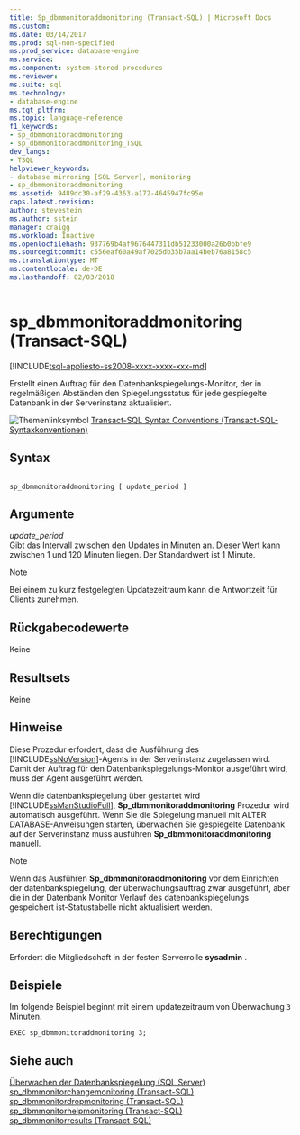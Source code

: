 ```yaml
---
title: Sp_dbmmonitoraddmonitoring (Transact-SQL) | Microsoft Docs
ms.custom: 
ms.date: 03/14/2017
ms.prod: sql-non-specified
ms.prod_service: database-engine
ms.service: 
ms.component: system-stored-procedures
ms.reviewer: 
ms.suite: sql
ms.technology:
- database-engine
ms.tgt_pltfrm: 
ms.topic: language-reference
f1_keywords:
- sp_dbmmonitoraddmonitoring
- sp_dbmmonitoraddmonitoring_TSQL
dev_langs:
- TSQL
helpviewer_keywords:
- database mirroring [SQL Server], monitoring
- sp_dbmmonitoraddmonitoring
ms.assetid: 9489dc30-af29-4363-a172-4645947fc95e
caps.latest.revision: 
author: stevestein
ms.author: sstein
manager: craigg
ms.workload: Inactive
ms.openlocfilehash: 937769b4af9676447311db51233000a26b0bbfe9
ms.sourcegitcommit: c556eaf60a49af7025db35b7aa14beb76a8158c5
ms.translationtype: MT
ms.contentlocale: de-DE
ms.lasthandoff: 02/03/2018
---
```

# <a name="spdbmmonitoraddmonitoring-transact-sql"></a>sp_dbmmonitoraddmonitoring (Transact-SQL)
[!INCLUDE[tsql-appliesto-ss2008-xxxx-xxxx-xxx-md](../../includes/tsql-appliesto-ss2008-xxxx-xxxx-xxx-md.md)]

  Erstellt einen Auftrag für den Datenbankspiegelungs-Monitor, der in regelmäßigen Abständen den Spiegelungsstatus für jede gespiegelte Datenbank in der Serverinstanz aktualisiert.  
  
 ![Themenlinksymbol](../../database-engine/configure-windows/media/topic-link.gif "Topic link icon") [Transact-SQL Syntax Conventions (Transact-SQL-Syntaxkonventionen)](../../t-sql/language-elements/transact-sql-syntax-conventions-transact-sql.md)  
  
## <a name="syntax"></a>Syntax  
  
```  
  
sp_dbmmonitoraddmonitoring [ update_period ]  
```  
  
## <a name="arguments"></a>Argumente  
 *update_period*  
 Gibt das Intervall zwischen den Updates in Minuten an. Dieser Wert kann zwischen 1 und 120 Minuten liegen. Der Standardwert ist 1 Minute.  
  
> [!NOTE]  
>  Bei einem zu kurz festgelegten Updatezeitraum kann die Antwortzeit für Clients zunehmen.  
  
## <a name="return-code-values"></a>Rückgabecodewerte  
 Keine  
  
## <a name="result-sets"></a>Resultsets  
 Keine  
  
## <a name="remarks"></a>Hinweise  
 Diese Prozedur erfordert, dass die Ausführung des [!INCLUDE[ssNoVersion](../../includes/ssnoversion-md.md)]-Agents in der Serverinstanz zugelassen wird. Damit der Auftrag für den Datenbankspiegelungs-Monitor ausgeführt wird, muss der Agent ausgeführt werden.  
  
 Wenn die datenbankspiegelung über gestartet wird [!INCLUDE[ssManStudioFull](../../includes/ssmanstudiofull-md.md)], **Sp_dbmmonitoraddmonitoring** Prozedur wird automatisch ausgeführt. Wenn Sie die Spiegelung manuell mit ALTER DATABASE-Anweisungen starten, überwachen Sie gespiegelte Datenbank auf der Serverinstanz muss ausführen **Sp_dbmmonitoraddmonitoring** manuell.  
  
> [!NOTE]  
>  Wenn das Ausführen **Sp_dbmmonitoraddmonitoring** vor dem Einrichten der datenbankspiegelung, der überwachungsauftrag zwar ausgeführt, aber die in der Datenbank Monitor Verlauf des datenbankspiegelungs gespeichert ist-Statustabelle nicht aktualisiert werden.  
  
## <a name="permissions"></a>Berechtigungen  
 Erfordert die Mitgliedschaft in der festen Serverrolle **sysadmin** .  
  
## <a name="examples"></a>Beispiele  
 Im folgende Beispiel beginnt mit einem updatezeitraum von Überwachung `3` Minuten.  
  
```  
EXEC sp_dbmmonitoraddmonitoring 3;  
```  
  
## <a name="see-also"></a>Siehe auch  
 [Überwachen der Datenbankspiegelung &#40;SQL Server&#41;](../../database-engine/database-mirroring/monitoring-database-mirroring-sql-server.md)   
 [sp_dbmmonitorchangemonitoring &#40;Transact-SQL&#41;](../../relational-databases/system-stored-procedures/sp-dbmmonitorchangemonitoring-transact-sql.md)   
 [sp_dbmmonitordropmonitoring &#40;Transact-SQL&#41;](../../relational-databases/system-stored-procedures/sp-dbmmonitordropmonitoring-transact-sql.md)   
 [sp_dbmmonitorhelpmonitoring &#40;Transact-SQL&#41;](../../relational-databases/system-stored-procedures/sp-dbmmonitorhelpmonitoring-transact-sql.md)   
 [sp_dbmmonitorresults &#40;Transact-SQL&#41;](../../relational-databases/system-stored-procedures/sp-dbmmonitorresults-transact-sql.md)  
  
  
